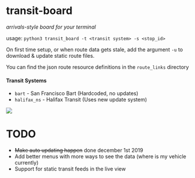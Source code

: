 # transit-board
_arrivals-style board for your terminal_

usage: 
`python3 transit_board -t <transit system> -s <stop_id>`

On first time setup, or when route data gets stale, 
add the argument `-u` to download & update static route files.

You can find the json route resource definitions in the `route_links` directory

#### Transit Systems
* `bart` - San Francisco Bart (Hardcoded, no updates)
* `halifax_ns` - Halifax Transit (Uses new update system)

![](https://raw.githubusercontent.com/BasicBeluga/transit-board/master/example.jpg?token=AAHQJNEU3CTTV6LU5ALQAC25Q2NJO)

# TODO
* ~~Make auto updating happen~~ done december 1st 2019
* Add better menus with more ways to see the data (where is my vehicle currently)
* Support for static transit feeds in the live view
